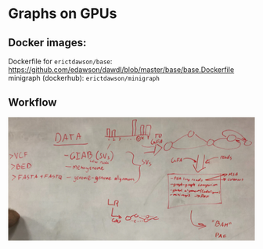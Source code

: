 # Graphs on GPUs


## Docker images:
Dockerfile for `erictdawson/base`: https://github.com/edawson/dawdl/blob/master/base/base.Dockerfile
minigraph (dockerhub): `erictdawson/minigraph`

## Workflow

![](docs/images/workflow.png)
